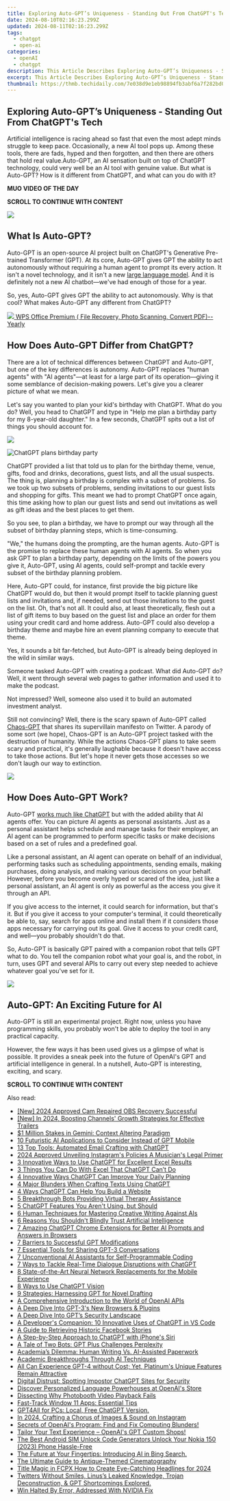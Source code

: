 ```yaml
---
title: Exploring Auto-GPT’s Uniqueness - Standing Out From ChatGPT's Tech
date: 2024-08-10T02:16:23.299Z
updated: 2024-08-11T02:16:23.299Z
tags:
  - chatgpt
  - open-ai
categories:
  - openAI
  - chatgpt
description: This Article Describes Exploring Auto-GPT’s Uniqueness - Standing Out From ChatGPT's Tech
excerpt: This Article Describes Exploring Auto-GPT’s Uniqueness - Standing Out From ChatGPT's Tech
thumbnail: https://thmb.techidaily.com/7e038d9e1eb98894fb3abf6a7f282bd0c462456694222e012226efef555d04fe.jpg
---
```


## Exploring Auto-GPT’s Uniqueness - Standing Out From ChatGPT's Tech

Artificial intelligence is racing ahead so fast that even the most adept minds struggle to keep pace. Occasionally, a new AI tool pops up. Among these tools, there are fads, hyped and then forgotten, and then there are others that hold real value.Auto-GPT, an AI sensation built on top of ChatGPT technology, could very well be an AI tool with genuine value. But what is Auto-GPT? How is it different from ChatGPT, and what can you do with it?

**MUO VIDEO OF THE DAY**

**SCROLL TO CONTINUE WITH CONTENT**

<!-- affiliate ads begin -->
<a href="https://shop.copernic.com/order/checkout.php?PRODS=41033095&QTY=1&AFFILIATE=108875&CART=1"><img src="https://secure.2checkout.com/images/merchant/8d30aa96e72440759f74bd2306c1fa3d/Copernic-2023-Affiliate-728x90-Advanced-3YR.png" border="0"></a>
<!-- affiliate ads end -->
## What Is Auto-GPT?

 Auto-GPT is an open-source AI project built on ChatGPT's Generative Pre-trained Transformer (GPT). At its core, Auto-GPT gives GPT the ability to act autonomously without requiring a human agent to prompt its every action. It isn't a novel technology, and it isn't a new [large language model](https://www.makeuseof.com/what-are-large-langauge-models-how-do-they-work/). And it is definitely not a new AI chatbot—we've had enough of those for a year.

 So, yes, Auto-GPT gives GPT the ability to act autonomously. Why is that cool? What makes Auto-GPT any different from ChatGPT?

<!-- affiliate ads begin -->
<a href="https://secure.2checkout.com/order/checkout.php?PRODS=38729081&QTY=1&AFFILIATE=108875&CART=1"><img src="https://website-prod.cache.wpscdn.com/img/wps-office-pdf-editor-1x.890dbda.png" border="0">
WPS Office Premium ( File Recovery, Photo Scanning, Convert PDF)--Yearly</a>
<!-- affiliate ads end -->
## How Does Auto-GPT Differ from ChatGPT?

 There are a lot of technical differences between ChatGPT and Auto-GPT, but one of the key differences is autonomy. Auto-GPT replaces "human agents" with "AI agents"—at least for a large part of its operation—giving it some semblance of decision-making powers. Let's give you a clearer picture of what we mean.

 Let's say you wanted to plan your kid's birthday with ChatGPT. What do you do? Well, you head to ChatGPT and type in "Help me plan a birthday party for my 8-year-old daughter." In a few seconds, ChatGPT spits out a list of things you should account for.

<!-- affiliate ads begin -->
<a href="https://store.movavi.com/affiliate.php?ACCOUNT=MOVAVI&AFFILIATE=108875&PATH=https%3A%2F%2Fwww.movavi.com%3FAFFILIATE%3D108875%26RESOURCE%3DMovavi%2BVideo%2BConverter%2BBox"><img src="https://mcusercontent.com/0885a03ded3d480dca9287f12/images/8020c1dc-518e-3bdf-6e7b-e6d1bdf1597b.jpg" border="0"></a>
<!-- affiliate ads end -->
![ChatGPT plans birthday party](https://static1.makeuseofimages.com/wordpress/wp-content/uploads/2023/04/chatgpt-plans-birthday-party.jpg)

 ChatGPT provided a list that told us to plan for the birthday theme, venue, gifts, food and drinks, decorations, guest lists, and all the usual suspects. The thing is, planning a birthday is complex with a subset of problems. So we took up two subsets of problems, sending invitations to our guest lists and shopping for gifts. This meant we had to prompt ChatGPT once again, this time asking how to plan our guest lists and send out invitations as well as gift ideas and the best places to get them.

 So you see, to plan a birthday, we have to prompt our way through all the subset of birthday planning steps, which is time-consuming.

 "We," the humans doing the prompting, are the human agents. Auto-GPT is the promise to replace these human agents with AI agents. So when you ask GPT to plan a birthday party, depending on the limits of the powers you give it, Auto-GPT, using AI agents, could self-prompt and tackle every subset of the birthday planning problem.

 Here, Auto-GPT could, for instance, first provide the big picture like ChatGPT would do, but then it would prompt itself to tackle planning guest lists and invitations and, if needed, send out those invitations to the guest on the list. Oh, that's not all. It could also, at least theoretically, flesh out a list of gift items to buy based on the guest list and place an order for them using your credit card and home address. Auto-GPT could also develop a birthday theme and maybe hire an event planning company to execute that theme.

 Yes, it sounds a bit far-fetched, but Auto-GPT is already being deployed in the wild in similar ways.

 Someone tasked Auto-GPT with creating a podcast. What did Auto-GPT do? Well, it went through several web pages to gather information and used it to make the podcast.

 Not impressed? Well, someone also used it to build an automated investment analyst.

 Still not convincing? Well, there is the scary spawn of Auto-GPT called [Chaos-GPT](http://twitter.com/chaos%5Fgpt) that shares its supervillain manifesto on Twitter. A parody of some sort (we hope), Chaos-GPT is an Auto-GPT project tasked with the destruction of humanity. While the actions Chaos-GPT plans to take seem scary and practical, it's generally laughable because it doesn't have access to take those actions. But let's hope it never gets those accesses so we don't laugh our way to extinction.

<!-- affiliate ads begin -->
<a href="https://secure.2checkout.com/order/checkout.php?PRODS=37100474&QTY=1&AFFILIATE=108875&CART=1"><img src="https://awario.com/images/pages/index/img-leads-1280@1x.avif" border="0"></a>
<!-- affiliate ads end -->
## How Does Auto-GPT Work?

 Auto-GPT [works much like ChatGPT](https://www.makeuseof.com/how-does-chatgpt-work/) but with the added ability that AI agents offer. You can picture AI agents as personal assistants. Just as a personal assistant helps schedule and manage tasks for their employer, an AI agent can be programmed to perform specific tasks or make decisions based on a set of rules and a predefined goal.

 Like a personal assistant, an AI agent can operate on behalf of an individual, performing tasks such as scheduling appointments, sending emails, making purchases, doing analysis, and making various decisions on your behalf. However, before you become overly hyped or scared of the idea, just like a personal assistant, an AI agent is only as powerful as the access you give it through an API.

 If you give access to the internet, it could search for information, but that's it. But if you give it access to your computer's terminal, it could theoretically be able to, say, search for apps online and install them if it considers those apps necessary for carrying out its goal. Give it access to your credit card, and well—you probably shouldn't do that.

 So, Auto-GPT is basically GPT paired with a companion robot that tells GPT what to do. You tell the companion robot what your goal is, and the robot, in turn, uses GPT and several APIs to carry out every step needed to achieve whatever goal you've set for it.

<!-- affiliate ads begin -->
<a href="https://store.movavi.com/affiliate.php?ACCOUNT=MOVAVI&AFFILIATE=108875&PATH=https%3A%2F%2Fwww.movavi.com%3FAFFILIATE%3D108875%26RESOURCE%3DMovavi%2BVideo%2BEditor%2Bbox"><img src="https://mcusercontent.com/0885a03ded3d480dca9287f12/images/6d3207fd-9f15-4c21-f0ad-59c68e6a7e2a.png" border="0"></a>
<!-- affiliate ads end -->
## Auto-GPT: An Exciting Future for AI

 Auto-GPT is still an experimental project. Right now, unless you have programming skills, you probably won't be able to deploy the tool in any practical capacity.

 However, the few ways it has been used gives us a glimpse of what is possible. It provides a sneak peek into the future of OpenAI's GPT and artificial intelligence in general. In a nutshell, Auto-GPT is interesting, exciting, and scary.

**SCROLL TO CONTINUE WITH CONTENT**


<ins class="adsbygoogle"
     style="display:block"
     data-ad-format="autorelaxed"
     data-ad-client="ca-pub-7571918770474297"
     data-ad-slot="1223367746"></ins>



<ins class="adsbygoogle"
     style="display:block"
     data-ad-client="ca-pub-7571918770474297"
     data-ad-slot="8358498916"
     data-ad-format="auto"
     data-full-width-responsive="true"></ins>

<span class="atpl-alsoreadstyle">Also read:</span>
<div><ul>
<li><a href="https://screen-video-capture.techidaily.com/new-2024-approved-cam-repaired-obs-recovery-successful/"><u>[New] 2024 Approved  Cam Repaired  OBS Recovery Successful</u></a></li>
<li><a href="https://facebook-record-videos.techidaily.com/new-in-2024-boosting-channels-growth-strategies-for-effective-trailers/"><u>[New] In 2024, Boosting Channels' Growth  Strategies for Effective Trailers</u></a></li>
<li><a href="https://tech-savvy.techidaily.com/1-million-stakes-in-gemini-context-altering-paradigm/"><u>$1 Million Stakes in Gemini: Context Altering Paradigm</u></a></li>
<li><a href="https://tech-savvy.techidaily.com/10-futuristic-ai-applications-to-consider-instead-of-gpt-mobile/"><u>10 Futuristic AI Applications to Consider Instead of GPT Mobile</u></a></li>
<li><a href="https://tech-savvy.techidaily.com/13-top-tools-automated-email-crafting-with-chatgpt/"><u>13 Top Tools: Automated Email Crafting with ChatGPT</u></a></li>
<li><a href="https://instagram-video-recordings.techidaily.com/2024-approved-unveiling-instagrams-policies-a-musicians-legal-primer/"><u>2024 Approved  Unveiling Instagram's Policies  A Musician's Legal Primer</u></a></li>
<li><a href="https://tech-savvy.techidaily.com/3-innovative-ways-to-use-chatgpt-for-excellent-excel-results/"><u>3 Innovative Ways to Use ChatGPT for Excellent Excel Results</u></a></li>
<li><a href="https://tech-savvy.techidaily.com/3-things-you-can-do-with-excel-that-chatgpt-cant-do/"><u>3 Things You Can Do With Excel That ChatGPT Can’t Do</u></a></li>
<li><a href="https://tech-savvy.techidaily.com/4-innovative-ways-chatgpt-can-improve-your-daily-planning/"><u>4 Innovative Ways ChatGPT Can Improve Your Daily Planning</u></a></li>
<li><a href="https://tech-savvy.techidaily.com/4-major-blunders-when-crafting-texts-using-chatgpt/"><u>4 Major Blunders When Crafting Texts Using ChatGPT</u></a></li>
<li><a href="https://tech-savvy.techidaily.com/4-ways-chatgpt-can-help-you-build-a-website/"><u>4 Ways ChatGPT Can Help You Build a Website</u></a></li>
<li><a href="https://tech-savvy.techidaily.com/5-breakthrough-bots-providing-virtual-therapy-assistance/"><u>5 Breakthrough Bots Providing Virtual Therapy Assistance</u></a></li>
<li><a href="https://tech-savvy.techidaily.com/5-chatgpt-features-you-arent-using-but-should/"><u>5 ChatGPT Features You Aren't Using, but Should</u></a></li>
<li><a href="https://tech-savvy.techidaily.com/6-human-techniques-for-mastering-creative-writing-against-ais/"><u>6 Human Techniques for Mastering Creative Writing Against AIs</u></a></li>
<li><a href="https://tech-savvy.techidaily.com/6-reasons-you-shouldnt-blindly-trust-artificial-intelligence/"><u>6 Reasons You Shouldn't Blindly Trust Artificial Intelligence</u></a></li>
<li><a href="https://tech-savvy.techidaily.com/7-amazing-chatgpt-chrome-extensions-for-better-ai-prompts-and-answers-in-browsers/"><u>7 Amazing ChatGPT Chrome Extensions for Better AI Prompts and Answers in Browsers</u></a></li>
<li><a href="https://tech-savvy.techidaily.com/7-barriers-to-successful-gpt-modifications/"><u>7 Barriers to Successful GPT Modifications</u></a></li>
<li><a href="https://tech-savvy.techidaily.com/7-essential-tools-for-sharing-gpt-3-conversations/"><u>7 Essential Tools for Sharing GPT-3 Conversations</u></a></li>
<li><a href="https://tech-savvy.techidaily.com/7-unconventional-ai-assistants-for-self-programmable-coding/"><u>7 Unconventional AI Assistants for Self-Programmable Coding</u></a></li>
<li><a href="https://tech-savvy.techidaily.com/7-ways-to-tackle-real-time-dialogue-disruptions-with-chatgpt/"><u>7 Ways to Tackle Real-Time Dialogue Disruptions with ChatGPT</u></a></li>
<li><a href="https://tech-savvy.techidaily.com/8-state-of-the-art-neural-network-replacements-for-the-mobile-experience/"><u>8 State-of-the-Art Neural Network Replacements for the Mobile Experience</u></a></li>
<li><a href="https://tech-savvy.techidaily.com/8-ways-to-use-chatgpt-vision/"><u>8 Ways to Use ChatGPT Vision</u></a></li>
<li><a href="https://tech-savvy.techidaily.com/9-strategies-harnessing-gpt-for-novel-drafting/"><u>9 Strategies: Harnessing GPT for Novel Drafting</u></a></li>
<li><a href="https://tech-savvy.techidaily.com/a-comprehensive-introduction-to-the-world-of-openai-apis/"><u>A Comprehensive Introduction to the World of OpenAI APIs</u></a></li>
<li><a href="https://tech-savvy.techidaily.com/a-deep-dive-into-gpt-3s-new-browsers-and-plugins/"><u>A Deep Dive Into GPT-3's New Browsers & Plugins</u></a></li>
<li><a href="https://tech-savvy.techidaily.com/a-deep-dive-into-gpts-security-landscape/"><u>A Deep Dive Into GPT’s Security Landscape</u></a></li>
<li><a href="https://tech-savvy.techidaily.com/a-developers-companion-10-innovative-uses-of-chatgpt-in-vs-code/"><u>A Developer's Companion: 10 Innovative Uses of ChatGPT in VS Code</u></a></li>
<li><a href="https://facebook-video-files.techidaily.com/a-guide-to-retrieving-historic-facebook-stories/"><u>A Guide to Retrieving Historic Facebook Stories</u></a></li>
<li><a href="https://tech-savvy.techidaily.com/a-step-by-step-approach-to-chatgpt-with-iphones-siri/"><u>A Step-by-Step Approach to ChatGPT with iPhone's Siri</u></a></li>
<li><a href="https://tech-savvy.techidaily.com/a-tale-of-two-bots-gpt-plus-challenges-perplexity/"><u>A Tale of Two Bots: GPT Plus Challenges Perplexity</u></a></li>
<li><a href="https://tech-savvy.techidaily.com/academias-dilemma-human-writing-vs-ai-assisted-paperwork/"><u>Academia’s Dilemma: Human Writing Vs. AI-Assisted Paperwork</u></a></li>
<li><a href="https://tech-savvy.techidaily.com/academic-breakthroughs-through-ai-techniques/"><u>Academic Breakthroughs Through AI Techniques</u></a></li>
<li><a href="https://tech-savvy.techidaily.com/1721384507425-all-can-experience-gpt-4-without-cost-yet-platinums-unique-features-remain-attractive/"><u>All Can Experience GPT-4 without Cost; Yet, Platinum's Unique Features Remain Attractive</u></a></li>
<li><a href="https://tech-savvy.techidaily.com/1721378648420-digital-distrust-spotting-impostor-chatgpt-sites-for-security/"><u>Digital Distrust: Spotting Impostor ChatGPT Sites for Security</u></a></li>
<li><a href="https://tech-savvy.techidaily.com/1721401085807-discover-personalized-language-powerhouses-at-openais-store/"><u>Discover Personalized Language Powerhouses at OpenAI's Store</u></a></li>
<li><a href="https://extra-information.techidaily.com/dissecting-why-photobooth-video-playback-fails/"><u>Dissecting Why Photobooth Video Playback Fails</u></a></li>
<li><a href="https://win11.techidaily.com/fast-track-window-11-apps-essential-tips/"><u>Fast-Track Window 11 Apps: Essential Tips</u></a></li>
<li><a href="https://win11-tips.techidaily.com/gpt4all-for-pcs-local-free-chatgpt-version/"><u>GPT4All for PCs: Local, Free ChatGPT Version.</u></a></li>
<li><a href="https://instagram-video-recordings.techidaily.com/in-2024-crafting-a-chorus-of-images-and-sound-on-instagram/"><u>In 2024, Crafting a Chorus of Images & Sound on Instagram</u></a></li>
<li><a href="https://tech-savvy.techidaily.com/1721433735521-secrets-of-openais-program-find-and-fix-computing-blunders/"><u>Secrets of OpenAI's Program: Find and Fix Computing Blunders!</u></a></li>
<li><a href="https://tech-savvy.techidaily.com/1721436611497-tailor-your-text-experience-openais-gpt-custom-shops/"><u>Tailor Your Text Experience – OpenAI's GPT Custom Shops!</u></a></li>
<li><a href="https://sim-unlock.techidaily.com/the-best-android-sim-unlock-code-generators-unlock-your-nokia-150-2023-phone-hassle-free-by-drfone-android/"><u>The Best Android SIM Unlock Code Generators Unlock Your Nokia 150 (2023) Phone Hassle-Free</u></a></li>
<li><a href="https://tech-savvy.techidaily.com/1721430239142-the-future-at-your-fingertips-introducing-ai-in-bing-search/"><u>The Future at Your Fingertips: Introducing AI in Bing Search.</u></a></li>
<li><a href="https://youtube-webster.techidaily.com/ltimate-guide-to-antique-themed-cinematography/"><u>The Ultimate Guide to Antique-Themed Cinematography</u></a></li>
<li><a href="https://ai-video-apps.techidaily.com/title-magic-in-fcpx-how-to-create-eye-catching-headlines-for-2024/"><u>Title Magic in FCPX How to Create Eye-Catching Headlines for 2024</u></a></li>
<li><a href="https://tech-savvy.techidaily.com/1721436651003-twitters-without-smiles-linuss-leaked-knowledge-trojan-deconstruction-and-gpt-shortcomings-explored/"><u>Twitters Without Smiles, Linus’s Leaked Knowledge, Trojan Deconstruction, & GPT Shortcomings Explored.</u></a></li>
<li><a href="https://network-issues.techidaily.com/win-halted-by-error-addressed-with-nvidia-fix/"><u>Win Halted By Error, Addressed With NVIDIA Fix</u></a></li>
</ul></div>
